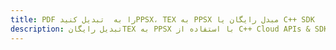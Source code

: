 ---title: PDF را به  تبدیل کنیدPPSX، TEX به PPSX مبدل رایگان یا C++ SDKdescription: تبدیل رایگانTEX به PPSX با استفاده از C++ Cloud APIs & SDK همچنین اسناد PDF را در Cloud ایجاد، ویرایش و رندر کنید.---